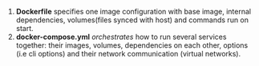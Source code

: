 1. <b>Dockerfile</b> specifies one image configuration with base image, internal dependencies, volumes(files synced with host) and commands run on start.
2. <b>docker-compose.yml</b> *orchestrates* how to run several services together: their images, volumes, dependencies on each other, options (i.e cli options) and their network communication (virtual networks).
